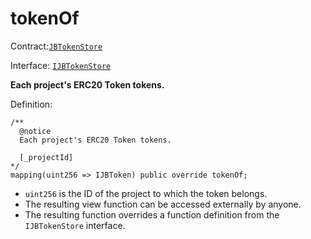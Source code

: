 # tokenOf

Contract:[`JBTokenStore`](../)​‌

Interface: [`IJBTokenStore`](../../../interfaces/ijbtokenstore.md)

**Each project's ERC20 Token tokens.**

Definition:

```solidity
/** 
  @notice
  Each project's ERC20 Token tokens.

  [_projectId]
*/
mapping(uint256 => IJBToken) public override tokenOf;
```

* `uint256` is the ID of the project to which the token belongs.
* The resulting view function can be accessed externally by anyone.
* The resulting function overrides a function definition from the `IJBTokenStore` interface.
